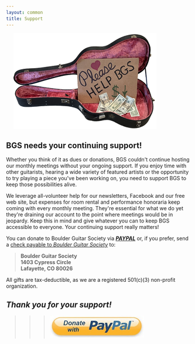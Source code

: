 ```yaml
---
layout: common
title: Support
---
```


<p><img src="/pics/HelpBGS.png" alt="HelpBGS" style="margin-left: 20px;"></p>

## BGS needs your continuing support! ##

Whether you think of it as dues or donations, BGS couldn't continue hosting our monthly meetings without your ongoing support.  If you enjoy time with other guitarists, hearing a wide variety of featured artists or the opportunity to try playing a piece you've been working on, you need to support BGS to keep those possibilities alive.  

We leverage all-volunteer help for our newsletters, Facebook and our free web site, but expenses for room rental and performance honoraria keep coming with every monthly meeting.  They're essential for what we do yet they're draining our account to the point where meetings would be in jeopardy.  Keep this in mind and give whatever you can to keep BGS accessible to everyone.  Your continuing support really matters!

You can donate to Boulder Guitar Society via [___PAYPAL___](https://www.paypal.com/cgi-bin/webscr?cmd=_s-xclick&hosted_button_id=JKWLNJNF42PY6) or, if you prefer, send a <ins>check payable to _Boulder Guitar Society_</ins> to:
>   __Boulder Guitar Society__  
>   __1403 Cypress Circle__  
>   __Lafayette, CO 80026__

All gifts are tax-deductible, as we are a registered 501(c)(3) non-profit organization.  
## _Thank you for your support!_ ##

>>> [![PayPal](/pics/362f7467-e8d5-4d62-bb31-81c8159459a0.jpg)](https://www.paypal.com/cgi-bin/webscr?cmd=_s-xclick&hosted_button_id=JKWLNJNF42PY6)
